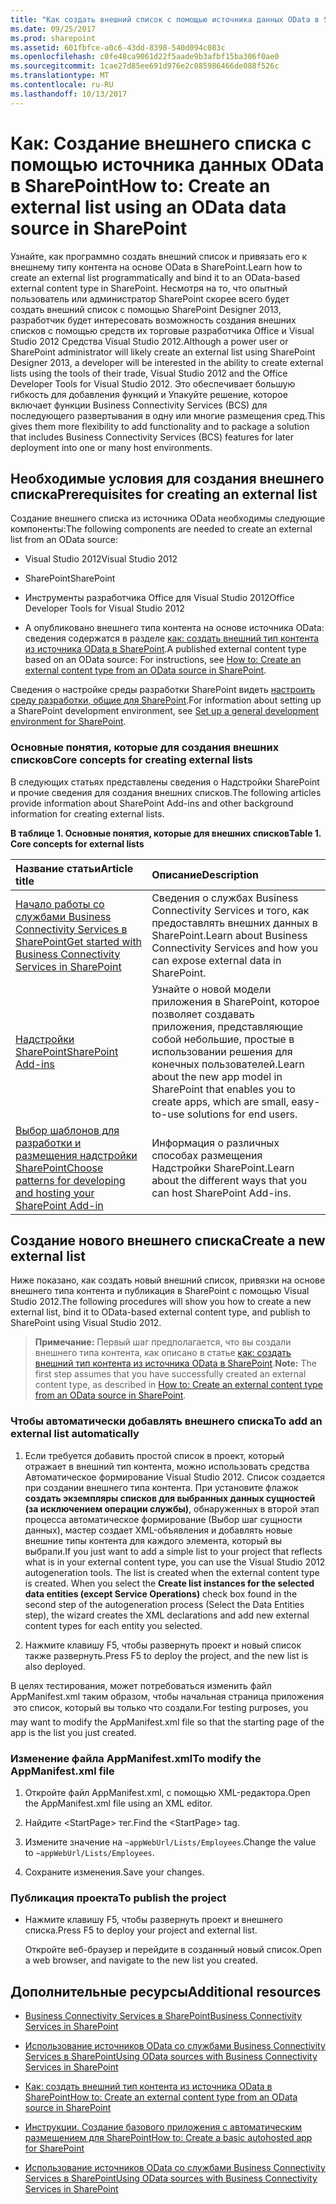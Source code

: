 ```yaml
---
title: "Как создать внешний список с помощью источника данных OData в SharePoint"
ms.date: 09/25/2017
ms.prod: sharepoint
ms.assetid: 601fbfce-a0c6-43dd-8398-540d094c083c
ms.openlocfilehash: c0fe48ca9061d22f5aade9b3afbf15ba306f0ae0
ms.sourcegitcommit: 1cae27d85ee691d976e2c085986466de088f526c
ms.translationtype: MT
ms.contentlocale: ru-RU
ms.lasthandoff: 10/13/2017
---
```

# <a name="how-to-create-an-external-list-using-an-odata-data-source-in-sharepoint"></a><span data-ttu-id="3729c-102">Как: Создание внешнего списка с помощью источника данных OData в SharePoint</span><span class="sxs-lookup"><span data-stu-id="3729c-102">How to: Create an external list using an OData data source in SharePoint</span></span>
<span data-ttu-id="3729c-103">Узнайте, как программно создать внешний список и привязать его к внешнему типу контента на основе OData в SharePoint.</span><span class="sxs-lookup"><span data-stu-id="3729c-103">Learn how to create an external list programmatically and bind it to an OData-based external content type in SharePoint.</span></span>
<span data-ttu-id="3729c-104">Несмотря на то, что опытный пользователь или администратор SharePoint скорее всего будет создать внешний список с помощью SharePoint Designer 2013, разработчик будет интересовать возможность создания внешних списков с помощью средств их торговые разработчика Office и Visual Studio 2012 Средства Visual Studio 2012.</span><span class="sxs-lookup"><span data-stu-id="3729c-104">Although a power user or SharePoint administrator will likely create an external list using SharePoint Designer 2013, a developer will be interested in the ability to create external lists using the tools of their trade, Visual Studio 2012 and the Office Developer Tools for Visual Studio 2012.</span></span> <span data-ttu-id="3729c-105">Это обеспечивает большую гибкость для добавления функций и Упакуйте решение, которое включает функции Business Connectivity Services (BCS) для последующего развертывания в одну или многие размещения сред.</span><span class="sxs-lookup"><span data-stu-id="3729c-105">This gives them more flexibility to add functionality and to package a solution that includes Business Connectivity Services (BCS) features for later deployment into one or many host environments.</span></span>
  
    
    


## <a name="prerequisites-for-creating-an-external-list"></a><span data-ttu-id="3729c-106">Необходимые условия для создания внешнего списка</span><span class="sxs-lookup"><span data-stu-id="3729c-106">Prerequisites for creating an external list</span></span>
<span data-ttu-id="3729c-107"><a name="bkmk_Prereqs"> </a></span><span class="sxs-lookup"><span data-stu-id="3729c-107"></span></span>

<span data-ttu-id="3729c-108">Создание внешнего списка из источника OData необходимы следующие компоненты:</span><span class="sxs-lookup"><span data-stu-id="3729c-108">The following components are needed to create an external list from an OData source:</span></span>
  
    
    

- <span data-ttu-id="3729c-109">Visual Studio 2012</span><span class="sxs-lookup"><span data-stu-id="3729c-109">Visual Studio 2012</span></span>
    
  
- <span data-ttu-id="3729c-110">SharePoint</span><span class="sxs-lookup"><span data-stu-id="3729c-110">SharePoint</span></span>
    
  
- <span data-ttu-id="3729c-111">Инструменты разработчика Office для Visual Studio 2012</span><span class="sxs-lookup"><span data-stu-id="3729c-111">Office Developer Tools for Visual Studio 2012</span></span>
    
  
- <span data-ttu-id="3729c-112">A опубликовано внешнего типа контента на основе источника OData: сведения содержатся в разделе [как: создать внешний тип контента из источника OData в SharePoint](how-to-create-an-external-content-type-from-an-odata-source-in-sharepoint.md).</span><span class="sxs-lookup"><span data-stu-id="3729c-112">A published external content type based on an OData source: For instructions, see  [How to: Create an external content type from an OData source in SharePoint](how-to-create-an-external-content-type-from-an-odata-source-in-sharepoint.md).</span></span>
    
  
<span data-ttu-id="3729c-113">Сведения о настройке среды разработки SharePoint видеть [настроить среду разработки, общие для SharePoint](set-up-a-general-development-environment-for-sharepoint.md).</span><span class="sxs-lookup"><span data-stu-id="3729c-113">For information about setting up a SharePoint development environment, see  [Set up a general development environment for SharePoint](set-up-a-general-development-environment-for-sharepoint.md).</span></span>
  
    
    

### <a name="core-concepts-for-creating-external-lists"></a><span data-ttu-id="3729c-114">Основные понятия, которые для создания внешних списков</span><span class="sxs-lookup"><span data-stu-id="3729c-114">Core concepts for creating external lists</span></span>

<span data-ttu-id="3729c-115">В следующих статьях представлены сведения о Надстройки SharePoint и прочие сведения для создания внешних списков.</span><span class="sxs-lookup"><span data-stu-id="3729c-115">The following articles provide information about SharePoint Add-ins and other background information for creating external lists.</span></span>
  
    
    

<span data-ttu-id="3729c-116">**В таблице 1. Основные понятия, которые для внешних списков**</span><span class="sxs-lookup"><span data-stu-id="3729c-116">**Table 1. Core concepts for external lists**</span></span>


|<span data-ttu-id="3729c-117">**Название статьи**</span><span class="sxs-lookup"><span data-stu-id="3729c-117">**Article title**</span></span>|<span data-ttu-id="3729c-118">**Описание**</span><span class="sxs-lookup"><span data-stu-id="3729c-118">**Description**</span></span>|
|:-----|:-----|
| [<span data-ttu-id="3729c-119">Начало работы со службами Business Connectivity Services в SharePoint</span><span class="sxs-lookup"><span data-stu-id="3729c-119">Get started with Business Connectivity Services in SharePoint</span></span>](get-started-with-business-connectivity-services-in-sharepoint.md) <br/> |<span data-ttu-id="3729c-120">Сведения о службах Business Connectivity Services и того, как предоставлять внешних данных в SharePoint.</span><span class="sxs-lookup"><span data-stu-id="3729c-120">Learn about Business Connectivity Services and how you can expose external data in SharePoint.</span></span>  <br/> |
| [<span data-ttu-id="3729c-121">Надстройки SharePoint</span><span class="sxs-lookup"><span data-stu-id="3729c-121">SharePoint Add-ins</span></span>](http://msdn.microsoft.com/library/cd1eda9e-8e54-4223-93a9-a6ea0d18df70%28Office.15%29.aspx) <br/> |<span data-ttu-id="3729c-122">Узнайте о новой модели приложения в SharePoint, которое позволяет создавать приложения, представляющие собой небольшие, простые в использовании решения для конечных пользователей.</span><span class="sxs-lookup"><span data-stu-id="3729c-122">Learn about the new app model in SharePoint that enables you to create apps, which are small, easy-to-use solutions for end users.</span></span>  <br/> |
| [<span data-ttu-id="3729c-123">Выбор шаблонов для разработки и размещения надстройки SharePoint</span><span class="sxs-lookup"><span data-stu-id="3729c-123">Choose patterns for developing and hosting your SharePoint Add-in</span></span>](http://msdn.microsoft.com/library/05ce5435-0a03-4ddc-976b-c33b08d03457%28Office.15%29.aspx) <br/> |<span data-ttu-id="3729c-124">Информация о различных способах размещения Надстройки SharePoint.</span><span class="sxs-lookup"><span data-stu-id="3729c-124">Learn about the different ways that you can host SharePoint Add-ins.</span></span>  <br/> |
   

## <a name="create-a-new-external-list"></a><span data-ttu-id="3729c-125">Создание нового внешнего списка</span><span class="sxs-lookup"><span data-stu-id="3729c-125">Create a new external list</span></span>
<span data-ttu-id="3729c-126"><a name="bkmk_CreateNewVList"> </a></span><span class="sxs-lookup"><span data-stu-id="3729c-126"></span></span>

<span data-ttu-id="3729c-127">Ниже показано, как создать новый внешний список, привязки на основе внешнего типа контента и публикация в SharePoint с помощью Visual Studio 2012.</span><span class="sxs-lookup"><span data-stu-id="3729c-127">The following procedures will show you how to create a new external list, bind it to OData-based external content type, and publish to SharePoint using Visual Studio 2012.</span></span>
  
    
    

> <span data-ttu-id="3729c-128">**Примечание:** Первый шаг предполагается, что вы создали внешнего типа контента, как описано в статье [как: создать внешний тип контента из источника OData в SharePoint](how-to-create-an-external-content-type-from-an-odata-source-in-sharepoint.md).</span><span class="sxs-lookup"><span data-stu-id="3729c-128">**Note:** The first step assumes that you have successfully created an external content type, as described in  [How to: Create an external content type from an OData source in SharePoint](how-to-create-an-external-content-type-from-an-odata-source-in-sharepoint.md).</span></span> 
  
    
    


### <a name="to-add-an-external-list-automatically"></a><span data-ttu-id="3729c-129">Чтобы автоматически добавлять внешнего списка</span><span class="sxs-lookup"><span data-stu-id="3729c-129">To add an external list automatically</span></span>


1. <span data-ttu-id="3729c-p102">Если требуется добавить простой список в проект, который отражает в внешний тип контента, можно использовать средства Автоматическое формирование Visual Studio 2012. Список создается при создании внешнего типа контента. При установите флажок **создать экземпляры списков для выбранных данных сущностей (за исключением операции службы)**, обнаруженных в второй этап процесса автоматическое формирование (Выбор шаг сущности данных), мастер создает XML-объявления и добавлять новые внешние типы контента для каждого элемента, который вы выбрали.</span><span class="sxs-lookup"><span data-stu-id="3729c-p102">If you just want to add a simple list to your project that reflects what is in your external content type, you can use the Visual Studio 2012 autogeneration tools. The list is created when the external content type is created. When you select the **Create list instances for the selected data entities (except Service Operations)** check box found in the second step of the autogeneration process (Select the Data Entities step), the wizard creates the XML declarations and add new external content types for each entity you selected.</span></span>
    
  
2. <span data-ttu-id="3729c-133">Нажмите клавишу F5, чтобы развернуть проект и новый список также развернуть.</span><span class="sxs-lookup"><span data-stu-id="3729c-133">Press F5 to deploy the project, and the new list is also deployed.</span></span>
    
  
<span data-ttu-id="3729c-134">В целях тестирования, может потребоваться изменить файл AppManifest.xml таким образом, чтобы начальная страница приложения  это список, который вы только что создали.</span><span class="sxs-lookup"><span data-stu-id="3729c-134">For testing purposes, you may want to modify the AppManifest.xml file so that the starting page of the app is the list you just created.</span></span> 
  
    
    

### <a name="to-modify-the-appmanifestxml-file"></a><span data-ttu-id="3729c-135">Изменение файла AppManifest.xml</span><span class="sxs-lookup"><span data-stu-id="3729c-135">To modify the AppManifest.xml file</span></span>


1. <span data-ttu-id="3729c-136">Откройте файл AppManifest.xml, с помощью XML-редактора.</span><span class="sxs-lookup"><span data-stu-id="3729c-136">Open the AppManifest.xml file using an XML editor.</span></span>
    
  
2. <span data-ttu-id="3729c-137">Найдите \<StartPage\> тег.</span><span class="sxs-lookup"><span data-stu-id="3729c-137">Find the \<StartPage\> tag.</span></span>
    
  
3. <span data-ttu-id="3729c-138">Измените значение на  `~appWebUrl/Lists/Employees`.</span><span class="sxs-lookup"><span data-stu-id="3729c-138">Change the value to  `~appWebUrl/Lists/Employees`.</span></span>
    
  
4. <span data-ttu-id="3729c-139">Сохраните изменения.</span><span class="sxs-lookup"><span data-stu-id="3729c-139">Save your changes.</span></span>
    
  

### <a name="to-publish-the-project"></a><span data-ttu-id="3729c-140">Публикация проекта</span><span class="sxs-lookup"><span data-stu-id="3729c-140">To publish the project</span></span>


- <span data-ttu-id="3729c-141">Нажмите клавишу F5, чтобы развернуть проект и внешнего списка.</span><span class="sxs-lookup"><span data-stu-id="3729c-141">Press F5 to deploy your project and external list.</span></span> 
    
    <span data-ttu-id="3729c-142">Откройте веб-браузер и перейдите в созданный новый список.</span><span class="sxs-lookup"><span data-stu-id="3729c-142">Open a web browser, and navigate to the new list you created.</span></span>
    
  

## <a name="additional-resources"></a><span data-ttu-id="3729c-143">Дополнительные ресурсы</span><span class="sxs-lookup"><span data-stu-id="3729c-143">Additional resources</span></span>
<span data-ttu-id="3729c-144"><a name="bkmk_AdditionalResources"> </a></span><span class="sxs-lookup"><span data-stu-id="3729c-144"></span></span>


-  [<span data-ttu-id="3729c-145">Business Connectivity Services в SharePoint</span><span class="sxs-lookup"><span data-stu-id="3729c-145">Business Connectivity Services in SharePoint</span></span>](business-connectivity-services-in-sharepoint.md)
    
  
-  [<span data-ttu-id="3729c-146">Использование источников OData со службами Business Connectivity Services в SharePoint</span><span class="sxs-lookup"><span data-stu-id="3729c-146">Using OData sources with Business Connectivity Services in SharePoint</span></span>](using-odata-sources-with-business-connectivity-services-in-sharepoint.md)
    
  
-  [<span data-ttu-id="3729c-147">Как: создать внешний тип контента из источника OData в SharePoint</span><span class="sxs-lookup"><span data-stu-id="3729c-147">How to: Create an external content type from an OData source in SharePoint</span></span>](how-to-create-an-external-content-type-from-an-odata-source-in-sharepoint.md)
    
  
-  [<span data-ttu-id="3729c-148">Инструкции. Создание базового приложения с автоматическим размещением для SharePoint</span><span class="sxs-lookup"><span data-stu-id="3729c-148">How to: Create a basic autohosted app for SharePoint</span></span>](http://msdn.microsoft.com/library/0572894d-c437-4b7d-8ac6-8405496e2145%28Office.15%29.aspx)
    
  
-  [<span data-ttu-id="3729c-149">Использование источников OData со службами Business Connectivity Services в SharePoint</span><span class="sxs-lookup"><span data-stu-id="3729c-149">Using OData sources with Business Connectivity Services in SharePoint</span></span>](using-odata-sources-with-business-connectivity-services-in-sharepoint.md)
    
  

